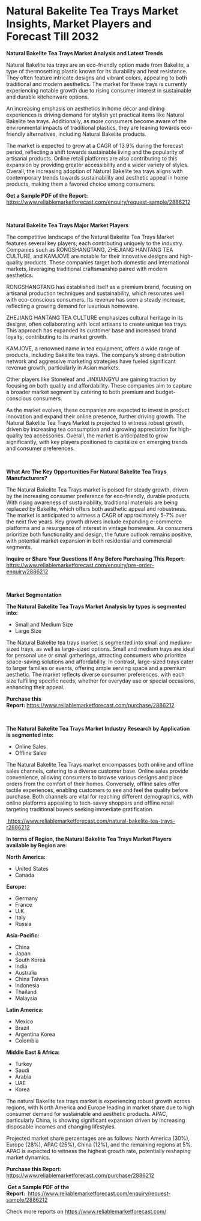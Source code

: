<p><h1>Natural Bakelite Tea Trays Market Insights, Market Players and Forecast Till 2032</h1></p><p><strong>Natural Bakelite Tea Trays Market Analysis and Latest Trends</strong></p>
<p><p>Natural Bakelite tea trays are an eco-friendly option made from Bakelite, a type of thermosetting plastic known for its durability and heat resistance. They often feature intricate designs and vibrant colors, appealing to both traditional and modern aesthetics. The market for these trays is currently experiencing notable growth due to rising consumer interest in sustainable and durable kitchenware options.</p><p>An increasing emphasis on aesthetics in home décor and dining experiences is driving demand for stylish yet practical items like Natural Bakelite tea trays. Additionally, as more consumers become aware of the environmental impacts of traditional plastics, they are leaning towards eco-friendly alternatives, including Natural Bakelite products.</p><p>The market is expected to grow at a CAGR of 13.9% during the forecast period, reflecting a shift towards sustainable living and the popularity of artisanal products. Online retail platforms are also contributing to this expansion by providing greater accessibility and a wider variety of styles. Overall, the increasing adoption of Natural Bakelite tea trays aligns with contemporary trends towards sustainability and aesthetic appeal in home products, making them a favored choice among consumers.</p></p>
<p><strong>Get a Sample PDF of the Report:&nbsp;</strong> <a href="https://www.reliablemarketforecast.com/enquiry/request-sample/2886212?utm_campaign=1766&utm_medium=2&utm_source=Github&utm_content=ia&utm_term=13032025&utm_id=natural-bakelite-tea-trays">https://www.reliablemarketforecast.com/enquiry/request-sample/2886212</a></p>
<p>&nbsp;</p>
<p><strong>Natural Bakelite Tea Trays Major Market Players</strong></p>
<p><p>The competitive landscape of the Natural Bakelite Tea Trays Market features several key players, each contributing uniquely to the industry. Companies such as RONGSHANGTANG, ZHEJIANG HANTANG TEA CULTURE, and KAMJOVE are notable for their innovative designs and high-quality products. These companies target both domestic and international markets, leveraging traditional craftsmanship paired with modern aesthetics.</p><p>RONGSHANGTANG has established itself as a premium brand, focusing on artisanal production techniques and sustainability, which resonates well with eco-conscious consumers. Its revenue has seen a steady increase, reflecting a growing demand for luxurious homeware.</p><p>ZHEJIANG HANTANG TEA CULTURE emphasizes cultural heritage in its designs, often collaborating with local artisans to create unique tea trays. This approach has expanded its customer base and increased brand loyalty, contributing to its market growth.</p><p>KAMJOVE, a renowned name in tea equipment, offers a wide range of products, including Bakelite tea trays. The company’s strong distribution network and aggressive marketing strategies have fueled significant revenue growth, particularly in Asian markets.</p><p>Other players like Stoneleaf and JINXIANGYU are gaining traction by focusing on both quality and affordability. These companies aim to capture a broader market segment by catering to both premium and budget-conscious consumers.</p><p>As the market evolves, these companies are expected to invest in product innovation and expand their online presence, further driving growth. The Natural Bakelite Tea Trays Market is projected to witness robust growth, driven by increasing tea consumption and a growing appreciation for high-quality tea accessories. Overall, the market is anticipated to grow significantly, with key players positioned to capitalize on emerging trends and consumer preferences.</p></p>
<p>&nbsp;</p>
<p><strong>What Are The Key Opportunities For Natural Bakelite Tea Trays Manufacturers?</strong></p>
<p><p>The Natural Bakelite Tea Trays market is poised for steady growth, driven by the increasing consumer preference for eco-friendly, durable products. With rising awareness of sustainability, traditional materials are being replaced by Bakelite, which offers both aesthetic appeal and robustness. The market is anticipated to witness a CAGR of approximately 5-7% over the next five years. Key growth drivers include expanding e-commerce platforms and a resurgence of interest in vintage homeware. As consumers prioritize both functionality and design, the future outlook remains positive, with potential market expansion in both residential and commercial segments.</p></p>
<p><strong>Inquire or Share Your Questions If Any Before Purchasing This Report:</strong> <a href="https://www.reliablemarketforecast.com/enquiry/pre-order-enquiry/2886212?utm_campaign=1766&utm_medium=2&utm_source=Github&utm_content=ia&utm_term=13032025&utm_id=natural-bakelite-tea-trays">https://www.reliablemarketforecast.com/enquiry/pre-order-enquiry/2886212</a></p>
<p>&nbsp;</p>
<p><strong>Market Segmentation</strong></p>
<p><strong>The Natural Bakelite Tea Trays Market Analysis by types is segmented into:</strong></p>
<p><ul><li>Small and Medium Size</li><li>Large Size</li></ul></p>
<p><p>The Natural Bakelite tea trays market is segmented into small and medium-sized trays, as well as large-sized options. Small and medium trays are ideal for personal use or small gatherings, attracting consumers who prioritize space-saving solutions and affordability. In contrast, large-sized trays cater to larger families or events, offering ample serving space and a premium aesthetic. The market reflects diverse consumer preferences, with each size fulfilling specific needs, whether for everyday use or special occasions, enhancing their appeal.</p></p>
<p><strong>Purchase this Report:&nbsp;</strong><a href="https://www.reliablemarketforecast.com/purchase/2886212?utm_campaign=1766&utm_medium=2&utm_source=Github&utm_content=ia&utm_term=13032025&utm_id=natural-bakelite-tea-trays">https://www.reliablemarketforecast.com/purchase/2886212</a></p>
<p>&nbsp;</p>
<p><strong>The Natural Bakelite Tea Trays Market Industry Research by Application is segmented into:</strong></p>
<p><ul><li>Online Sales</li><li>Offline Sales</li></ul></p>
<p><p>The Natural Bakelite Tea Trays market encompasses both online and offline sales channels, catering to a diverse customer base. Online sales provide convenience, allowing consumers to browse various designs and place orders from the comfort of their homes. Conversely, offline sales offer tactile experiences, enabling customers to see and feel the quality before purchase. Both channels are vital for reaching different demographics, with online platforms appealing to tech-savvy shoppers and offline retail targeting traditional buyers seeking immediate gratification.</p></p>
<p><a href="https://www.reliablemarketforecast.com/natural-bakelite-tea-trays-r2886212?utm_campaign=1766&utm_medium=2&utm_source=Github&utm_content=ia&utm_term=13032025&utm_id=natural-bakelite-tea-trays">&nbsp;https://www.reliablemarketforecast.com/natural-bakelite-tea-trays-r2886212</a></p>
<p><strong>In terms of Region, the Natural Bakelite Tea Trays Market Players available by Region are:</strong></p>
<p>
    <p> <strong> North America: </strong>
        <ul>
            <li>United States</li>
            <li>Canada</li>
        </ul>
        </p> 
    <p> <strong> Europe: </strong>
        <ul>
            <li>Germany</li>
            <li>France</li>
            <li>U.K.</li>
            <li>Italy</li>
            <li>Russia</li>
        </ul>
        </p> 
    <p> <strong> Asia-Pacific: </strong>
        <ul>
            <li>China</li>
            <li>Japan</li>
            <li>South Korea</li>
            <li>India</li>
            <li>Australia</li>
            <li>China Taiwan</li>
            <li>Indonesia</li>
            <li>Thailand</li>
            <li>Malaysia</li>
        </ul>
        </p> 
    <p> <strong> Latin America: </strong>
        <ul>
            <li>Mexico</li>
            <li>Brazil</li>
            <li>Argentina Korea</li>
            <li>Colombia</li>
        </ul>
        </p> 
    <p> <strong> Middle East & Africa: </strong>
        <ul>
            <li>Turkey</li>
            <li>Saudi</li>
            <li>Arabia</li>
            <li>UAE</li>
            <li>Korea</li>
        </ul>
    </p>
    </p>
<p><p>The natural Bakelite tea trays market is experiencing robust growth across regions, with North America and Europe leading in market share due to high consumer demand for sustainable and aesthetic products. APAC, particularly China, is showing significant expansion driven by increasing disposable incomes and changing lifestyles. </p><p>Projected market share percentages are as follows: North America (30%), Europe (28%), APAC (25%), China (12%), and the remaining regions at 5%. APAC is expected to witness the highest growth rate, potentially reshaping market dynamics.</p></p>
<p><strong>Purchase this Report: </strong><a href="https://www.reliablemarketforecast.com/purchase/2886212?utm_campaign=1766&utm_medium=2&utm_source=Github&utm_content=ia&utm_term=13032025&utm_id=natural-bakelite-tea-trays">https://www.reliablemarketforecast.com/purchase/2886212</a></p>
<p>&nbsp;<strong>Get a Sample PDF of the Report:&nbsp;&nbsp;</strong><a href="https://www.reliablemarketforecast.com/enquiry/request-sample/2886212?utm_campaign=1766&utm_medium=2&utm_source=Github&utm_content=ia&utm_term=13032025&utm_id=natural-bakelite-tea-trays">https://www.reliablemarketforecast.com/enquiry/request-sample/2886212</a></p>
<p><strong></strong></p>
<p>Check more reports on <a href="https://www.reliablemarketforecast.com/?utm_campaign=1766&utm_medium=2&utm_source=Github&utm_content=ia&utm_term=13032025&utm_id=natural-bakelite-tea-trays">https://www.reliablemarketforecast.com/</a></p>